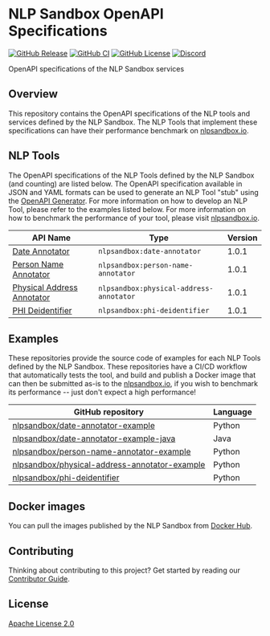 # NLP Sandbox OpenAPI Specifications

[![GitHub Release](https://img.shields.io/github/release/nlpsandbox/nlpsandbox-schemas.svg?include_prereleases&color=94398d&labelColor=555555&logoColor=ffffff&style=for-the-badge&logo=github)](https://github.com/nlpsandbox/nlpsandbox-schemas/releases)
[![GitHub CI](https://img.shields.io/github/workflow/status/nlpsandbox/nlpsandbox-schemas/ci.svg?color=94398d&labelColor=555555&logoColor=ffffff&style=for-the-badge&logo=github)](https://github.com/nlpsandbox/nlpsandbox-schemas)
[![GitHub License](https://img.shields.io/github/license/nlpsandbox/nlpsandbox-schemas.svg?color=94398d&labelColor=555555&logoColor=ffffff&style=for-the-badge&logo=github)](https://github.com/nlpsandbox/nlpsandbox-schemas)
[![Discord](https://img.shields.io/discord/770484164393828373.svg?color=94398d&labelColor=555555&logoColor=ffffff&style=for-the-badge&label=Discord&logo=discord)](https://discord.gg/Zb4ymtF "Realtime support / chat with the community and the team")

OpenAPI specifications of the NLP Sandbox services

## Overview

This repository contains the OpenAPI specifications of the NLP tools and
services defined by the NLP Sandbox. The NLP Tools that implement these
specifications can have their performance benchmark on [nlpsandbox.io].

## NLP Tools

The OpenAPI specifications of the NLP Tools defined by the NLP Sandbox (and
counting) are listed below. The OpenAPI specification available in JSON and YAML
formats can be used to generate an NLP Tool "stub" using the [OpenAPI
Generator]. For more information on how to develop an NLP Tool, please refer to
the examples listed below. For more information on how to benchmark the
performance of your tool, please visit [nlpsandbox.io].

API Name                     | Type                                    | Version
-----------------------------|-----------------------------------------|---
[Date Annotator]             | `nlpsandbox:date-annotator`             | 1.0.1
[Person Name Annotator]      | `nlpsandbox:person-name-annotator`      | 1.0.1
[Physical Address Annotator] | `nlpsandbox:physical-address-annotator` | 1.0.1
[PHI Deidentifier]           | `nlpsandbox:phi-deidentifier`           | 1.0.1

## Examples

These repositories provide the source code of examples for each NLP Tools
defined by the NLP Sandbox. These repositories have a CI/CD workflow that
automatically tests the tool, and build and publish a Docker image that can then
be submitted as-is to the [nlpsandbox.io], if you wish to benchmark its
performance -- just don't expect a high performance!

GitHub repository                               | Language
------------------------------------------------|----------
[nlpsandbox/date-annotator-example]             | Python
[nlpsandbox/date-annotator-example-java]        | Java
[nlpsandbox/person-name-annotator-example]      | Python
[nlpsandbox/physical-address-annotator-example] | Python
[nlpsandbox/phi-deidentifier]                   | Python

## Docker images

You can pull the images published by the NLP Sandbox from [Docker Hub].

## Contributing

Thinking about contributing to this project? Get started by reading our
[Contributor Guide](CONTRIBUTING.md).

## License

[Apache License 2.0]

<!-- Links -->

[nlpsandbox.io]: https://nlpsandbox.io
[Date Annotator]: https://nlpsandbox.github.io/nlpsandbox-schemas/date-annotator/latest/docs/
[Person Name Annotator]: https://nlpsandbox.github.io/nlpsandbox-schemas/person-name-annotator/latest/docs/
[Physical Address Annotator]: https://nlpsandbox.github.io/nlpsandbox-schemas/physical-address-annotator/latest/docs/
[PHI Deidentifier]: https://nlpsandbox.github.io/nlpsandbox-schemas/phi-deidentifier/latest/docs/

[OpenAPI Generator]: https://github.com/OpenAPITools/openapi-generator

[nlpsandbox/date-annotator-example]: https://github.com/nlpsandbox/date-annotator-example
[nlpsandbox/date-annotator-example-java]: https://github.com/nlpsandbox/date-annotator-example-java
[nlpsandbox/person-name-annotator-example]: https://github.com/nlpsandbox/person-name-annotator-example
[nlpsandbox/physical-address-annotator-example]: https://github.com/nlpsandbox/physical-address-annotator-example
[nlpsandbox/phi-deidentifier]: https://github.com/nlpsandbox/phi-deidentifier

[Docker Hub]: https://hub.docker.com/u/nlpsandbox

[Apache License 2.0]: https://github.com/nlpsandbox/date-annotator-example/blob/develop/LICENSE
